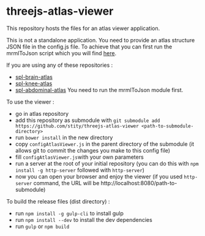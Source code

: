 # threejs-atlas-viewer
This repository hosts the files for an atlas viewer application.

This is not a standalone application. You need to provide an atlas structure JSON file in the config.js file.
To achieve that you can first run the mrmlToJson script which you will find [here](https://github.com/stity/mrmlToJson).

If you are using any of these repositories :
* [spl-brain-atlas](https://github.com/stity/spl-brain-atlas)
* [spl-knee-atlas](https://github.com/stity/spl-knee-atlas)
* [spl-abdominal-atlas](https://github.com/stity/spl-abdominal-atlas)
You need to run the mrmlToJson module first.

To use the viewer :
* go in atlas repository
* add this repository as submodule with `git submodule add https://github.com/stity/threejs-atlas-viewer <path-to-submodule-directory>`
* run `bower install` in the new directory
* copy `configAtlasViewer.js` in the parent directory of the submodule (it allows git to commit the changes you make to this config file)
* fill `configAtlasViewer.js`with your own parameters
* run a server at the root of your initial repository (you can do this with `npm install -g http-server` followed with `http-server`)
* now you can open your browser and enjoy the viewer (if you used `http-server` command, the URL will be http://localhost:8080/path-to-submodule)

To build the release files (dist directory) :
* run `npm install -g gulp-cli` to install gulp
* run `npm install --dev` to install the dev dependencies
* run `gulp` or `npm build`